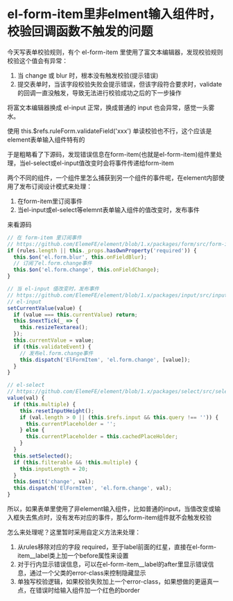 # el-form-item里非elment输入组件时，校验回调函数不触发的问题

今天写表单校验规则，有个 el-form-item 里使用了富文本编辑器，发现校验规则校验这个值会有异常：
1. 当 change 或 blur 时，根本没有触发校验(提示错误)
2. 提交表单时，当该字段校验失败会提示错误，但该字段符合要求时，validate的回调一直没触发，导致无法进行校验成功之后的下一步操作

将富文本编辑器换成 el-input 正常，换成普通的 input 也会异常，感觉一头雾水。

使用 this.$refs.ruleForm.validateField('xxx') 单读校验也不行，这个应该是element表单输入组件特有的

于是粗略看了下源码，发现错误信息在form-item(也就是el-form-item)组件里处理，当el-select或el-input值改变时会将事件传递给form-item

两个不同的组件，一个组件里怎么捕获到另一个组件的事件呢，在element内部使用了发布订阅设计模式来处理：
1. 在form-item里订阅事件
2. 当el-input或el-select等elemnt表单输入组件的值改变时，发布事件

来看源码

```js
// 在 form-item 里订阅事件
// https://github.com/ElemeFE/element/blob/1.x/packages/form/src/form-item.vue
if (rules.length || this._props.hasOwnProperty('required')) {
  this.$on('el.form.blur', this.onFieldBlur);
  // 订阅了el.form.change事件
  this.$on('el.form.change', this.onFieldChange);
}

// 当 el-input 值改变时，发布事件
// https://github.com/ElemeFE/element/blob/1.x/packages/input/src/input.vue
// el-input
setCurrentValue(value) {
  if (value === this.currentValue) return;
  this.$nextTick(_ => {
    this.resizeTextarea();
  });
  this.currentValue = value;
  if (this.validateEvent) {
    // 发布el.form.change事件
    this.dispatch('ElFormItem', 'el.form.change', [value]);
  }
}

// el-select
// https://github.com/ElemeFE/element/blob/1.x/packages/select/src/select.vue
value(val) {
  if (this.multiple) {
    this.resetInputHeight();
    if (val.length > 0 || (this.$refs.input && this.query !== '')) {
      this.currentPlaceholder = '';
    } else {
      this.currentPlaceholder = this.cachedPlaceHolder;
    }
  }
  this.setSelected();
  if (this.filterable && !this.multiple) {
    this.inputLength = 20;
  }
  this.$emit('change', val);
  this.dispatch('ElFormItem', 'el.form.change', val);
}
```

所以，如果表单里使用了非element输入组件，比如普通的input，当值改变或输入框失去焦点时，没有发布对应的事件，那么form-item组件就不会触发校验

怎么来处理呢？这里暂时采用自定义方法来处理：
1. 从rules移除对应的字段 required，至于label前面的红星，直接在el-form-item__label类上加一个before属性来设置
2. 对于行内显示错误信息，可以在el-form-item__label的after里显示错误信息，通过一个父类的error-class来控制隐藏显示
3. 单独写校验逻辑，如果校验失败加上一个error-class，如果想做的更逼真一点，在错误时给输入组件加一个红色的border